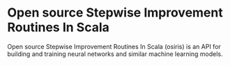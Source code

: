# Open source Stepwise Improvement Routines In Scala

Open source Stepwise Improvement Routines In Scala (osiris) is an API for building and training neural networks and similar machine learning models. 
